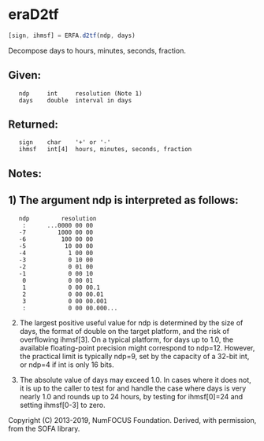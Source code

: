 # eraD2tf

```js
[sign, ihmsf] = ERFA.d2tf(ndp, days)
```

Decompose days to hours, minutes, seconds, fraction.

## Given:
```
   ndp     int     resolution (Note 1)
   days    double  interval in days
```

## Returned:
```
   sign    char    '+' or '-'
   ihmsf   int[4]  hours, minutes, seconds, fraction
```

## Notes:

## 1) The argument ndp is interpreted as follows:

```
   ndp         resolution
    :      ...0000 00 00
   -7         1000 00 00
   -6          100 00 00
   -5           10 00 00
   -4            1 00 00
   -3            0 10 00
   -2            0 01 00
   -1            0 00 10
    0            0 00 01
    1            0 00 00.1
    2            0 00 00.01
    3            0 00 00.001
    :            0 00 00.000...
```

2) The largest positive useful value for ndp is determined by the
   size of days, the format of double on the target platform, and
   the risk of overflowing ihmsf[3].  On a typical platform, for
   days up to 1.0, the available floating-point precision might
   correspond to ndp=12.  However, the practical limit is typically
   ndp=9, set by the capacity of a 32-bit int, or ndp=4 if int is
   only 16 bits.

3) The absolute value of days may exceed 1.0.  In cases where it
   does not, it is up to the caller to test for and handle the
   case where days is very nearly 1.0 and rounds up to 24 hours,
   by testing for ihmsf[0]=24 and setting ihmsf[0-3] to zero.

Copyright (C) 2013-2019, NumFOCUS Foundation.
Derived, with permission, from the SOFA library.
